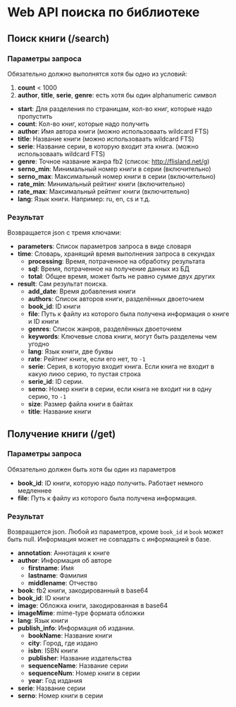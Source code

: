 Web API поиска по библиотеке
============================

Поиск книги (/search)
-----------

### Параметры запроса
Обязательно должно выполнятся хотя бы одно из условий:
1. **count** < 1000
2. **author**, **title**, **serie**, **genre**: есть хотя бы один alphanumeric символ

* **start**: Для разделения по страницам, кол-во книг, которые надо пропустить
* **count**: Кол-во книг, которые надо получить
* **author**: Имя автора книги (можно использоваать wildcard FTS)
* **title**: Название книги (можно использоваать wildcard FTS)
* **serie**: Название серии, в которую входит эта книга. (можно использоваать wildcard FTS)
* **genre**: Точное название жанра fb2 (список: http://flisland.net/g)
* **serno_min**: Минимальный номер книги в серии (включительно)
* **serno_max**: Максимальный номер книги в серии (включительно)
* **rate_min**: Минимальный рейтинг книги (включительно)
* **rate_max**: Максимальный рейтинг книги (включительно)
* **lang**: Язык книги. Например: ru, en, cs и т.д.

### Результат
Возвращается json с тремя ключами:
* **parameters**: Список параметров запроса в виде словаря
* **time**: Словарь, хранящий время выполнения запроса в секундах
    - **processing**: Время, потраченное на обработку результата
    - **sql**: Время, потраченное на получение данных из БД
    - **total**: Общее время, может быть не равно сумме двух других
* **result**: Сам результат поиска.
    - **add_date**: Время добавления книги
    - **authors**: Список авторов книги, разделённых двоеточием
    - **book_id**: ID книги
    - **file**: Путь к файлу из которого была получена информация о книге и ID книги
    - **genres**: Список жанров, разделённых двоеточием
    - **keywords**: Ключевые слова книги, могут быть разделены чем угодно
    - **lang**: Язык книги, две буквы
    - **rate**: Рейтинг книги, если его нет, то `-1`
    - **serie**: Серия, в которую входит книга. Если книга не входит в какую лиюо серию, то пустая строка
    - **serie_id**: ID серии.
    - **serno**: Номер книги в серии, если книга не входит ни в одну серию, то `-1`
    - **size**: Размер файла книги в байтах
    - **title**: Название книги

Получение книги (/get)
---------------

### Параметры запроса
Обязательно должен быть хотя бы один из параметров
* **book_id**: ID книги, которую надо получить. Работает немного медленнее
* **file**: Путь к файлу из которого была получена информация.

### Результат
Возвращается json. Любой из параметров, кроме `book_id` и `book` может быть null. Информация может не совпадать с информацией в базе.
* **annotation**: Аннотация к книге
* **author**: Информация об авторе
    - **firstname**: Имя
    - **lastname**: Фамилия
    - **middlename**: Отчество
* **book**: fb2 книги, закодированный в base64
* **book_id**: ID книги
* **image**: Обложка книги, закодированная в base64
* **imageMime**: mime-type формата обложки
* **lang**: Язык книги
* **publish_info**: Информация об издании.
    - **bookName**: Название книги
    - **city**: Город, где издано
    - **isbn**: ISBN книги
    - **publisher**: Название издательства
    - **sequenceName**: Название серии
    - **sequenceNum**: Номер книги в серии
    - **year**: Год издания
* **serie**: Название серии
* **serno**: Номер книги в серии